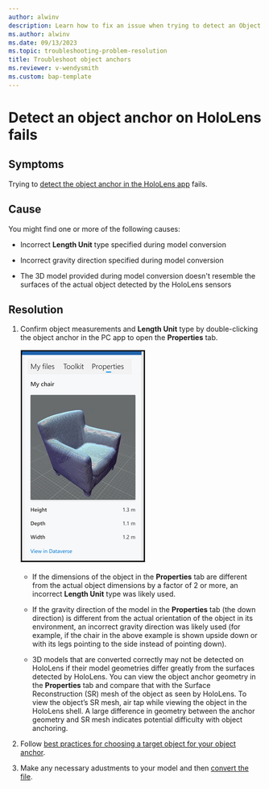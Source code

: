```yaml
---
author: alwinv
description: Learn how to fix an issue when trying to detect an Object Anchor in HoloLens 
ms.author: alwinv
ms.date: 09/13/2023
ms.topic: troubleshooting-problem-resolution
title: Troubleshoot object anchors
ms.reviewer: v-wendysmith
ms.custom: bap-template
---
```


# Detect an object anchor on HoloLens fails

## Symptoms

Trying to [detect the object anchor in the HoloLens app](pc-app-anchor-azure-object.md#detect-the-object-anchor-in-the-hololens-app) fails.

## Cause

You might find one or more of the following causes:

- Incorrect **Length Unit** type specified during model conversion

- Incorrect gravity direction specified during model conversion

- The 3D model provided during model conversion doesn't resemble the surfaces of the actual object detected by the HoloLens sensors

## Resolution

1. Confirm object measurements and **Length Unit** type by double-clicking the object anchor in the PC app to open the **Properties** tab.
  
   ![Properties tab with My chair measurements](media/AOA-chair-properties.PNG "Properties tab with My chair measurements")

   - If the dimensions of the object in the **Properties** tab are different from the actual object dimensions by a factor of 2 or more, an incorrect **Length Unit** type was likely used.

   - If the gravity direction of the model in the **Properties** tab (the down direction) is different from the actual orientation of the object in its environment, an incorrect gravity direction was likely used (for example, if the chair in the above example is shown upside down or with its legs pointing to the side instead of pointing down).

   - 3D models that are converted correctly may not be detected on HoloLens if their model geometries differ greatly from the surfaces detected by HoloLens. You can view the object anchor geometry in the **Properties** tab and compare that with the Surface Reconstruction (SR) mesh of the object as seen by HoloLens. To view the object’s SR mesh, air tap while viewing the object in the HoloLens shell. A large difference in geometry between the anchor geometry and SR mesh indicates potential difficulty with object anchoring.

1. Follow [best practices for choosing a target object for your object anchor](pc-app-anchor-object-best-practices.md).

1. Make any necessary adustments to your model and then [convert the file](pc-app-anchor-azure-object.md#convert-the-file-in-the-guides-model-driven-app).